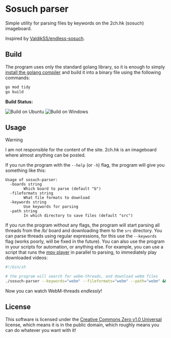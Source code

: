 # Sosuch parser
Simple utility for parsing files by keywords on the 2ch.hk (sosuch) imageboard.

Inspired by [ValdikSS/endless-sosuch](https://github.com/ValdikSS/endless-sosuch).

## Build
The program uses only the standard golang library, so it is enough to simply [install the golang compiler](https://go.dev/dl) and build it into a binary file using the following commands:
```sh
go mod tidy
go build
```

**Build Status:**

![Build on Ubuntu](https://github.com/i4k1/sosuch-parser/actions/workflows/build-ubuntu.yml/badge.svg) ![Build on Windows](https://github.com/i4k1/sosuch-parser/actions/workflows/build-windows.yml/badge.svg)

## Usage
>[!WARNING]
>I am not responsible for the content of the site. 2ch.hk is an imageboard where almost anything can be posted.

If you run the program with the `--help` (or `-h`) flag, the program will give you something like this:
```
Usage of sosuch-parser:
  -boards string
        Which board to parse (default "b")
  -fileformats string
        What file formats to download     
  -keywords string
        Use keywords for parsing
  -path string
        In which directory to save files (default "src")
```
If you run the program without any flags, the program will start parsing all threads from the /b/ board and downloading them to the `src` directory. You can parse threads using regular expressions, for this use the `--keywords` flag (works poorly, will be fixed in the future). You can also use the program in your scripts for automation, or anything else. For example, you can use a script that runs the [mpv player](https://mpv.io) in parallel to parsing, to immediately play downloaded videos:
```sh
#!/bin/sh

# the program will search for webm-threads, and download webm files
./sosuch-parser --keywords="webm" --fileformats="webm" --path="webm" && mpv --shuffle webm/*.webm
```
Now you can watch WebM-threads *endlessly*!

## License
This software is licensed under the [Creative Commons Zero v1.0 Universal](LICENSE) license, which means it is in the public domain, which roughly means you can do whatever you want with it!
